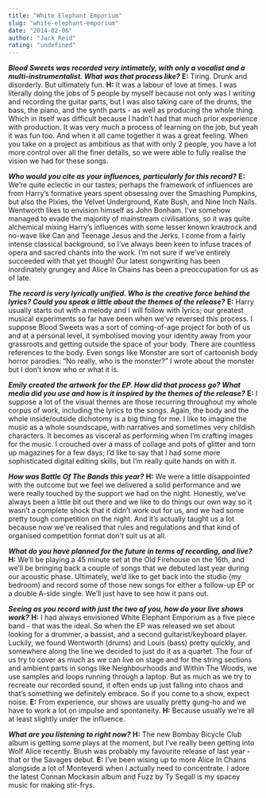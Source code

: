 ```yaml
---
title: "White Elephant Emporium"
slug: "white-elephant-emporium"
date: "2014-02-06"
author: "Jack Reid"
rating: "undefined"
---
```


_**Blood Sweets was recorded very intimately, with only a vocalist and a multi-instrumentalist. What was that process like?**_ **E:** Tiring. Drunk and disorderly. But ultimately fun. **H:** It was a labour of love at times. I was literally doing the jobs of 5 people by myself because not only was I writing and recording the guitar parts, but I was also taking care of the drums, the bass, the piano, and the synth parts - as well as producing the whole thing. Which in itself was difficult because I hadn’t had that much prior experience with production. It was very much a process of learning on the job, but yeah it was fun too. And when it all came together it was a great feeling. When you take on a project as ambitious as that with only 2 people, you have a lot more control over all the finer details, so we were able to fully realise the vision we had for these songs.

_**Who would you cite as your influences, particularly for this record?**_ **E:** We’re quite eclectic in our tastes; perhaps the framework of influences are from Harry’s formative years spent obsessing over the Smashing Pumpkins, but also the Pixies, the Velvet Underground, Kate Bush, and Nine Inch Nails. Wentworth likes to envision himself as John Bonham. I’ve somehow managed to evade the majority of mainstream civilisations, so it was quite alchemical mixing Harry’s influences with some lesser known krautrock and no-wave like Can and Teenage Jesus and the Jerks. I come from a fairly intense classical background, so I’ve always been keen to infuse traces of opera and sacred chants into the work. I’m not sure if we’ve entirely succeeded with that yet though! Our latest songwriting has been inordinately grungey and Alice In Chains has been a preoccupation for us as of late.

_**The record is very lyrically unified. Who is the creative force behind the lyrics? Could you speak a little about the themes of the release?**_ **E:** Harry usually starts out with a melody and I will follow with lyrics; our greatest musical experiments so far have been when we’ve reversed this process. I suppose Blood Sweets was a sort of coming-of-age project for both of us and at a personal level, it symbolised moving your identity away from your grassroots and getting outside the space of your body. There are countless references to the body. Even songs like Monster are sort of cartoonish body horror parodies. “No really, who is the monster?” I wrote about the monster but I don’t know who or what it is.

_**Emily created the artwork for the EP. How did that process go? What media did you use and how is it inspired by the themes of the release?**_ **E:** I suppose a lot of the visual themes are those recurring throughout my whole corpus of work, including the lyrics to the songs. Again, the body and the whole inside/outside dichotomy is a big thing for me. I like to imagine the music as a whole soundscape, with narratives and sometimes very childish characters. It becomes as visceral as performing when I’m crafting images for the music. I crouched over a mass of collage and pots of glitter and torn up magazines for a few days; I’d like to say that I had some more sophisticated digital editing skills, but I’m really quite hands on with it.

_**How was Battle Of The Bands this year?**_ **H:** We were a little disappointed with the outcome but we feel we delivered a solid performance and we were really touched by the support we had on the night. Honestly, we’ve always been a little bit out there and we like to do things our own way so it wasn’t a complete shock that it didn’t work out for us, and we had some pretty tough competition on the night. And it’s actually taught us a lot because now we’ve realised that rules and regulations and that kind of organised competition format don’t suit us at all.

_**What do you have planned for the future in terms of recording, and live?**_ **H:** We’ll be playing a 45 minute set at the Old Firehouse on the 16th, and we’ll be bringing back a couple of songs that we debuted last year during our acoustic phase. Ultimately, we’d like to get back into the studio (my bedroom) and record some of those new songs for either a follow-up EP or a double A-side single. We’ll just have to see how it pans out.

_**Seeing as you record with just the two of you, how do your live shows work?**_ **H:** I had always envisioned White Elephant Emporium as a five piece band - that was the ideal. So when the EP was released we set about looking for a drummer, a bassist, and a second guitarist/keyboard player. Luckily, we found Wentworth (drums) and Louis (bass) pretty quickly, and somewhere along the line we decided to just do it as a quartet. The four of us try to cover as much as we can live on stage and for the string sections and ambient parts in songs like Neighbourhoods and Within The Woods, we use samples and loops running through a laptop. But as much as we try to recreate our recorded sound, it often ends up just falling into chaos and that’s something we definitely embrace. So if you come to a show, expect noise. **E:** From experience, our shows are usually pretty gung-ho and we have to work a lot on impulse and spontaneity. **H:** Because usually we’re all at least slightly under the influence.

_**What are you listening to right now?**_ **H:** The new Bombay Bicycle Club album is getting some plays at the moment, but I’ve really been getting into Wolf Alice recently. Blush was probably my favourite release of last year - that or the Savages debut. **E:** I’ve been wising up to more Alice In Chains alongside a lot of Monteverdi when I actually need to concentrate. I adore the latest Connan Mockasin album and Fuzz by Ty Segall is my spacey music for making stir-frys.
